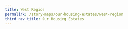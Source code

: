 ```yaml
---
title: West Region
permalink: /story-maps/our-housing-estates/west-region
third_nav_title: Our Housing Estates
---
```

